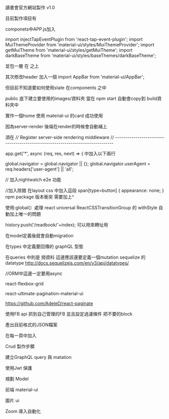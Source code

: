 讀書會官方網站製作 v1.0

目前製作項目有

componets中APP.js加入

import injectTapEventPlugin from 'react-tap-event-plugin';
import MuiThemeProvider from 'material-ui/styles/MuiThemeProvider';
import getMuiTheme from 'material-ui/styles/getMuiTheme';
import darkBaseTheme from 'material-ui/styles/baseThemes/darkBaseTheme';

並包一層
<MuiThemeProvider muiTheme={getMuiTheme(darkBaseTheme)}>
在<IntlProvider> 之上

其次修改header 加入一個 import AppBar from 'material-ui/AppBar';

但目前不知道要如何使用state 在components 之中

public 底下建立要使用的images/資料夾 當在 npm start 自動會copy到 build資料夾中

實作一個home 使用 material-ui 的card 成功使用

因為server-render 後端在render的時候會自動補上

須在
// Register server-side rendering middleware
// -----------------------------------------------------------------------------

app.get('*', async (req, res, next) => {
中加入以下兩行

global.navigator = global.navigator || {};
global.navigator.userAgent = req.headers['user-agent'] || 'all';


// 加入nightwatch e2e 功能


//加入除錯 在layout css 中加入這段
span[type=button] {
  appearance: none;
}
npm package 版本衝突 需要加上^

使用:global(）處理 react universal ReactCSSTransitionGroup 的 withStyle 自動加上唯一的問題

history.push('/readbook/'+index); 可以用來轉址用

在model定義後就會自動migration

在types 中定義要回傳的 graphQL 型態

在queries 中則是 撈資料
這邊應該還要定義一個mutation
sequelize 的 datatype
http://docs.sequelizejs.com/en/v3/api/datatypes/


//ORM中這邊一定要用async 

react-flexbox-grid

react-ultimate-pagination-material-ui

https://github.com/AdeleD/react-paginate


使用FB api 抓到自己管理的FB 並且設定過濾條件 把不要的block





產出目前格式的JSON檔案

在每一頁中加入

Crud 製作步驟

建立GraphQL query 與 matation

使用Jwt 保護

規劃 Model 

前端 material-ui

圖片 ui

Zoom 導入自動化




